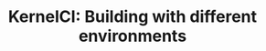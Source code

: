 ---
categories:
- bkk19
description: '> KernelCI recently switched to dockerized builds, find out what abilities
  this brings to kernelci and how you can repeat these builds easily on your development
  madchine'
future_image:
  featured: 'true'
  path: /assets/images/featured-images/bkk19/BKK19-508.png
session_attendee_num: '5'
session_id: BKK19-508
session_room: Session Room 1 (Lotus 1-2)
session_slot:
  end_time: '2019-04-05 11:25:00'
  start_time: '2019-04-05 11:00:00'
session_speakers:
- speaker_bio: '> '
  speaker_company: ''
  speaker_image: /assets/images/speakers/placeholder.png
  speaker_location: ''
  speaker_name: Matt Hart
  speaker_position: ''
  speaker_username: matt_hart.1z6gpdad
session_track: Validation and CI
tag: session
tags:
- Validation and CI
- Linux Kernel
- Testing
title: 'KernelCI: Building with different environments'
---